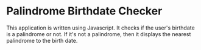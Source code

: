 # Palindrome Birthdate Checker

This application is written using Javascript. It checks if the user's birthdate is a palindrome or not. If it's not a palindrome, then it displays the nearest palindrome to the birth date.
